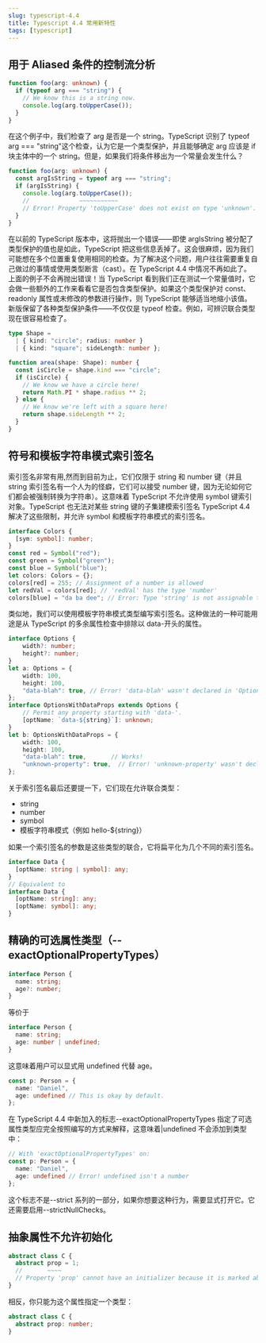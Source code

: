 ```yaml
---
slug: typescript-4.4
title: Typescript 4.4 常用新特性
tags: [typescript]
---
```


## 用于 Aliased 条件的控制流分析

```typescript
function foo(arg: unknown) {
  if (typeof arg === "string") {
    // We know this is a string now.
    console.log(arg.toUpperCase());
  }
}
```

在这个例子中，我们检查了 arg 是否是一个 string。TypeScript 识别了 typeof arg === "string"这个检查，认为它是一个类型保护，并且能够确定 arg 应该是 if 块主体中的一个 string。但是，如果我们将条件移出为一个常量会发生什么？

```typescript
function foo(arg: unknown) {
  const argIsString = typeof arg === "string";
  if (argIsString) {
    console.log(arg.toUpperCase());
    //              ~~~~~~~~~~~
    // Error! Property 'toUpperCase' does not exist on type 'unknown'.
  }
}
```

在以前的 TypeScript 版本中，这将抛出一个错误——即使 argIsString 被分配了类型保护的值也是如此，TypeScript 把这些信息丢掉了。这会很麻烦，因为我们可能想在多个位置重复使用相同的检查。为了解决这个问题，用户往往需要重复自己做过的事情或使用类型断言（cast）。在 TypeScript 4.4 中情况不再如此了。上面的例子不会再抛出错误！当 TypeScript 看到我们正在测试一个常量值时，它会做一些额外的工作来看看它是否包含类型保护。如果这个类型保护对 const、readonly 属性或未修改的参数进行操作，则 TypeScript 能够适当地缩小该值。
新版保留了各种类型保护条件——不仅仅是 typeof 检查。例如，可辨识联合类型现在很容易检查了。

```typescript
type Shape =
  | { kind: "circle"; radius: number }
  | { kind: "square"; sideLength: number };

function area(shape: Shape): number {
  const isCircle = shape.kind === "circle";
  if (isCircle) {
    // We know we have a circle here!
    return Math.PI * shape.radius ** 2;
  } else {
    // We know we're left with a square here!
    return shape.sideLength ** 2;
  }
}
```

## 符号和模板字符串模式索引签名

索引签名非常有用,然而到目前为止，它们仅限于 string 和 number 键（并且 string 索引签名有一个人为的怪癖，它们可以接受 number 键，因为无论如何它们都会被强制转换为字符串）。这意味着 TypeScript 不允许使用 symbol 键索引对象。TypeScript 也无法对某些 string 键的子集建模索引签名
TypeScript 4.4 解决了这些限制，并允许 symbol 和模板字符串模式的索引签名。

```typescript
interface Colors {
  [sym: symbol]: number;
}
const red = Symbol("red");
const green = Symbol("green");
const blue = Symbol("blue");
let colors: Colors = {};
colors[red] = 255; // Assignment of a number is allowed
let redVal = colors[red]; // 'redVal' has the type 'number'
colors[blue] = "da ba dee"; // Error: Type 'string' is not assignable to type 'number'.
```

类似地，我们可以使用模板字符串模式类型编写索引签名。这种做法的一种可能用途是从 TypeScript 的多余属性检查中排除以 data-开头的属性。

```typescript
interface Options {
    width?: number;
    height?: number;
}
let a: Options = {
    width: 100,
    height: 100,
    "data-blah": true, // Error! 'data-blah' wasn't declared in 'Options'.
};
interface OptionsWithDataProps extends Options {
    // Permit any property starting with 'data-'.
    [optName: `data-${string}`]: unknown;
}
let b: OptionsWithDataProps = {
    width: 100,
    height: 100,
    "data-blah": true,       // Works!
    "unknown-property": true,  // Error! 'unknown-property' wasn't declared in 'OptionsWithDataProps'.
};
```

关于索引签名最后还要提一下，它们现在允许联合类型：

- string
- number
- symbol
- 模板字符串模式（例如 hello-\${string}）

如果一个索引签名的参数是这些类型的联合，它将扁平化为几个不同的索引签名。

```typescript
interface Data {
  [optName: string | symbol]: any;
}
// Equivalent to
interface Data {
  [optName: string]: any;
  [optName: symbol]: any;
}
```

## 精确的可选属性类型（--exactOptionalPropertyTypes）

```typescript
interface Person {
  name: string;
  age?: number;
}
```

等价于

```typescript
interface Person {
  name: string;
  age: number | undefined;
}
```

这意味着用户可以显式用 undefined 代替 age。

```typescript
const p: Person = {
  name: "Daniel",
  age: undefined // This is okay by default.
};
```

在 TypeScript 4.4 中新加入的标志--exactOptionalPropertyTypes 指定了可选属性类型应完全按照编写的方式来解释，这意味着|undefined 不会添加到类型中：

```typescript
// With 'exactOptionalPropertyTypes' on:
const p: Person = {
  name: "Daniel",
  age: undefined // Error! undefined isn't a number
};
```

这个标志不是--strict 系列的一部分，如果你想要这种行为，需要显式打开它。它还需要启用--strictNullChecks。

## 抽象属性不允许初始化

```typescript
abstract class C {
  abstract prop = 1;
  //       ~~~~
  // Property 'prop' cannot have an initializer because it is marked abstract.
}
```

相反，你只能为这个属性指定一个类型：

```typescript
abstract class C {
  abstract prop: number;
}
```
